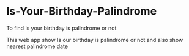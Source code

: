 # Is-Your-Birthday-Palindrome
To find is your birthday is palindrome or not

This web app show Is our birthday is palindrome or not and also show nearest palindrome date
